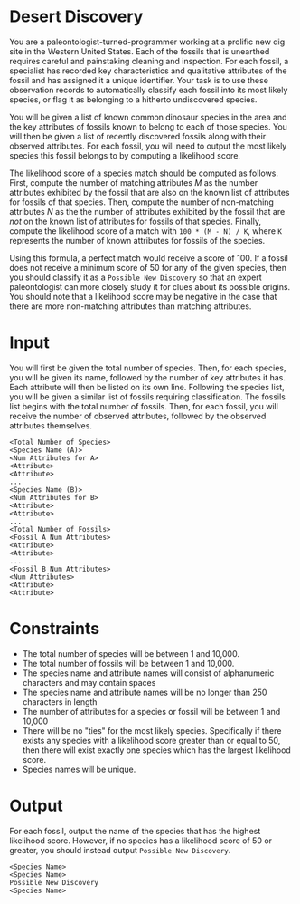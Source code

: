 # Desert Discovery

You are a paleontologist-turned-programmer working at a prolific new dig site in the Western United States.
Each of the fossils that is unearthed requires careful and painstaking cleaning and inspection.
For each fossil, a specialist has recorded key characteristics and qualitative attributes of the fossil and has assigned it a unique identifier.
Your task is to use these observation records to automatically classify each fossil into its most likely species, or flag it as belonging to a hitherto undiscovered species.

You will be given a list of known common dinosaur species in the area and the key attributes of fossils known to belong to each of those species.
You will then be given a list of recently discovered fossils along with their observed attributes.
For each fossil, you will need to output the most likely species this fossil belongs to by computing a likelihood score.

The likelihood score of a species match should be computed as follows.
First, compute the number of matching attributes _M_ as the number attributes exhibited by the fossil that are also on the known list of attributes for fossils of that species.
Then, compute the number of non-matching attributes _N_ as the the number of attributes exhibited by the fossil that are *not* on the known list of attributes for fossils of that species.
Finally, compute the likelihood score of a match with `100 * (M - N) / K`, where `K` represents the number of known attributes for fossils of the species.

Using this formula, a perfect match would receive a score of 100.
If a fossil does not receive a minimum score of 50 for any of the given species, then you should classify it as a `Possible New Discovery` so that an expert paleontologist can more closely study it for clues about its possible origins.
You should note that a likelihood score may be negative in the case that there are more non-matching attributes than matching attributes.

# Input
You will first be given the total number of species.
Then, for each species, you will be given its name, followed by the number of key attributes it has.
Each attribute will then be listed on its own line.
Following the species list, you will be given a similar list of fossils requiring classification.
The fossils list begins with the total number of fossils.
Then, for each fossil, you will receive the number of observed attributes, followed by the observed attributes themselves.

```
<Total Number of Species>
<Species Name (A)>
<Num Attributes for A>
<Attribute>
<Attribute>
...
<Species Name (B)>
<Num Attributes for B>
<Attribute>
<Attribute>
...
<Total Number of Fossils>
<Fossil A Num Attributes>
<Attribute>
<Attribute>
...
<Fossil B Num Attributes>
<Num Attributes>
<Attribute>
<Attribute>
```

# Constraints
* The total number of species will be between 1 and 10,000.
* The total number of fossils will be between 1 and 10,000.
* The species name and attribute names will consist of alphanumeric characters and may contain spaces
* The species name and attribute names will be no longer than 250 characters in length
* The number of attributes for a species or fossil will be between 1 and 10,000
* There will be no "ties" for the most likely species. Specifically if there exists any species with a likelihood score greater than or equal to 50, then there will exist exactly one species which has the largest likelihood score.
* Species names will be unique.

# Output
For each fossil, output the name of the species that has the highest likelihood score.
However, if no species has a likelihood score of 50 or greater, you should instead output `Possible New Discovery`.


```
<Species Name>
<Species Name>
Possible New Discovery
<Species Name>
```

